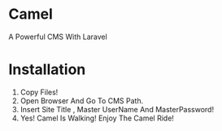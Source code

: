 # Camel
A Powerful CMS With Laravel

# Installation

1. Copy Files!
2. Open Browser And Go To CMS Path.
3. Insert Site Title , Master UserName And MasterPassword!
4. Yes! Camel Is Walking! Enjoy The Camel Ride! 
